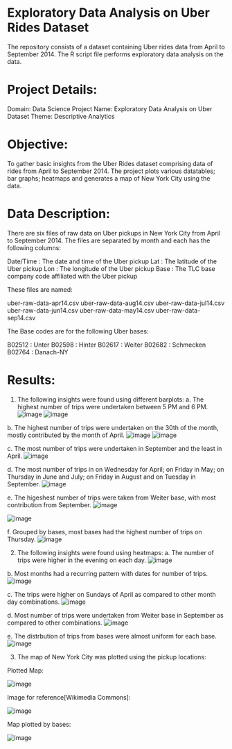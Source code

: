 # Exploratory Data Analysis on Uber Rides Dataset
The repository consists of a dataset containing Uber rides data from April to September 2014. The R script file performs exploratory data analysis on the data.

# Project Details:
Domain: Data Science
Project Name: Exploratory Data Analysis on Uber Dataset
Theme: Descriptive Analytics

# Objective:
To gather basic insights from the Uber Rides dataset comprising data of rides from April to September 2014. The project plots various datatables; bar graphs; heatmaps and generates a map of New York City using the data.

# Data Description:
There are six files of raw data on Uber pickups in New York City from April to September 2014. The files are separated by month and each has the following columns:

Date/Time : The date and time of the Uber pickup
Lat : The latitude of the Uber pickup
Lon : The longitude of the Uber pickup
Base : The TLC base company code affiliated with the Uber pickup

These files are named:

uber-raw-data-apr14.csv
uber-raw-data-aug14.csv
uber-raw-data-jul14.csv
uber-raw-data-jun14.csv
uber-raw-data-may14.csv
uber-raw-data-sep14.csv

The Base codes are for the following Uber bases:

B02512 : Unter
B02598 : Hinter
B02617 : Weiter
B02682 : Schmecken
B02764 : Danach-NY

# Results:
1. The following insights were found using different barplots:
a. The highest number of trips were undertaken between 5 PM and 6 PM. 
![image](https://user-images.githubusercontent.com/119730322/221345502-a95ca1fb-0db5-432a-a549-191cd43683a3.png)
![image](https://user-images.githubusercontent.com/119730322/221345575-7f6247d4-454a-47fa-b459-7a926f973b36.png)

b. The highest number of trips were undertaken on the 30th of the month, mostly contributed by the month of April.
![image](https://user-images.githubusercontent.com/119730322/221345688-e77708d5-3316-4235-87c7-cf342d0154c4.png)
![image](https://user-images.githubusercontent.com/119730322/221345692-01afe5aa-9117-4edf-bdaa-d5e95f747b0d.png)

c. The most number of trips were undertaken in September and the least in April.
![image](https://user-images.githubusercontent.com/119730322/221345767-25daecd5-dfeb-4292-b4cc-7ad34f3672c9.png)

d. The most number of trips in on Wednesday for April; on Friday in May; on Thursday in June and July; on Friday in August and on Tuesday in September.
![image](https://user-images.githubusercontent.com/119730322/221345899-8e1b9b78-4838-4434-8bda-b524035fc54e.png)

e. The higeshest number of trips were taken from Weiter base, with most contribution from September.
![image](https://user-images.githubusercontent.com/119730322/221345953-05f02b1a-bcb8-4a3b-b0eb-a0a621e4e93c.png)

![image](https://user-images.githubusercontent.com/119730322/221345964-bef43b66-f567-472b-9b7f-7c84cbd264dd.png)

f. Grouped by bases, most bases had the highest number of trips on Thursday.
![image](https://user-images.githubusercontent.com/119730322/221346005-09cda08f-a08e-48eb-9d73-271d8c73d547.png)

2. The following insights were found using heatmaps:
a. The number of trips were higher in the evening on each day.
![image](https://user-images.githubusercontent.com/119730322/221346060-67995504-0d0c-4a80-99ee-618c99ab0ffb.png)

b. Most months had a recurring pattern with dates for number of trips.
![image](https://user-images.githubusercontent.com/119730322/221346114-04bda3a3-8f36-4b83-84f2-ccd77ab2578c.png)

c. The trips were higher on Sundays of April as compared to other month day combinations.
![image](https://user-images.githubusercontent.com/119730322/221346158-c3175bdd-9d47-4ec8-971d-336953e613b5.png)

d. Most number of trips were undertaken from Weiter base in September as compared to other combinations.
![image](https://user-images.githubusercontent.com/119730322/221346222-ea796c1c-f81d-47ef-bbfb-107b273075a8.png)

e. The distrbution of trips from bases were almost uniform for each base.
![image](https://user-images.githubusercontent.com/119730322/221346269-96846bbd-44d1-4394-a66f-f0ce81df4e8a.png)

3. The map of New York City was plotted using the pickup locations:

Plotted Map:

![image](https://user-images.githubusercontent.com/119730322/221346583-d21839d3-e837-4ce5-8e78-c10b0cee567b.png)


Image for reference[Wikimedia Commons]:

![image](https://user-images.githubusercontent.com/119730322/221346856-97cf060c-cf02-4c86-9ce3-40c2bfd95f13.png)


Map plotted by bases:

![image](https://user-images.githubusercontent.com/119730322/221346736-103f46b4-bff9-4182-9c8e-00c77ca8ed71.png)

